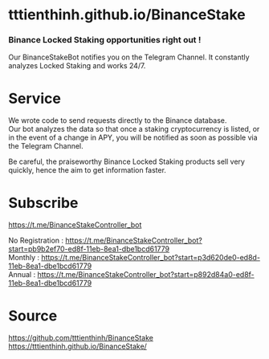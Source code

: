 # tttienthinh.github.io/BinanceStake

### Binance Locked Staking opportunities right out !   
Our BinanceStakeBot notifies you on the Telegram Channel. It constantly analyzes Locked Staking and works 24/7.   

# Service
We wrote code to send requests directly to the Binance database.   
Our bot analyzes the data so that once a staking cryptocurrency is listed, or in the event of a change in APY, you will be notified as soon as possible via the Telegram Channel.   
   
Be careful, the praiseworthy Binance Locked Staking products sell very quickly, hence the aim to get information faster.   

# Subscribe  

https://t.me/BinanceStakeController_bot  

No Registration :  https://t.me/BinanceStakeController_bot?start=pb9b2ef70-ed8f-11eb-8ea1-dbe1bcd61779  
Monthly : https://t.me/BinanceStakeController_bot?start=p3d620de0-ed8d-11eb-8ea1-dbe1bcd61779  
Annual : https://t.me/BinanceStakeController_bot?start=p892d84a0-ed8f-11eb-8ea1-dbe1bcd61779  

# Source

https://github.com/tttienthinh/BinanceStake  
https://tttienthinh.github.io/BinanceStake/   

